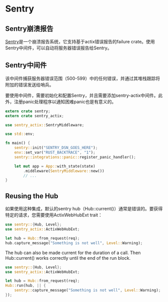 # Sentry

## Sentry崩溃报告

[Sentry](https://sentry.io/)是一个崩溃报告系统，它支持基于actix错误报告的failure crate。使用Sentry中间件，可以自动将服务器错误报告给Sentry。


## Sentry中间件

该中间件捕获服务器错误范围（500-599）中的任何错误，并通过其堆栈跟踪将附加的错误发送给哨兵。

要使用中间件，需要初始化和配置Sentry，并且需要添加sentry-actix中间件。此外，注册panic处理程序以通知困难panic也是有意义的。

```rust
extern crate sentry;
extern crate sentry_actix;

use sentry_actix::SentryMiddleware;

use std::env;

fn main() {
    sentry::init("SENTRY_DSN_GOES_HERE");
    env::set_var("RUST_BACKTRACE", "1");
    sentry::integrations::panic::register_panic_handler();

    let mut app = App::with_state(state)
        .middleware(SentryMiddleware::new())
        // ...
}
```

## Reusing the Hub

如果使用这种集成，默认的sentry hub（Hub::current()）通常是错误的。要获得特定的请求，您需要使用ActixWebHubExt trait：

```rust
use sentry::{Hub, Level};
use sentry_actix::ActixWebHubExt;

let hub = Hub::from_request(req);
hub.capture_message("Something is not well", Level::Warning);
```

The hub can also be made current for the duration of a call. Then Hub::current() works correctly until the end of the run block.



```rust
use sentry::{Hub, Level};
use sentry_actix::ActixWebHubExt;

let hub = Hub::from_request(req);
Hub::run(hub, || {
    sentry::capture_message("Something is not well", Level::Warning);
});
```